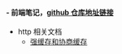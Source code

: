 #### - 前端笔记，[github 仓库地址链接](https://github.com/seax999/learningNote)





- http 相关文档
  - [强缓存和协商缓存](/http相关/强缓存和协商缓存.md)
